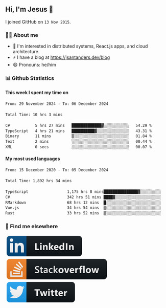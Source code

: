 ## Hi, I'm Jesus 👋

I joined GitHub on `13 Nov 2015`.

<!-- Talking about you -->

### 👨‍💻 About me

- 👦 I'm interested in distributed systems, React.js apps, and cloud architecture.
- ⚡️ I have a blog at <https://jsantanders.dev/blog>
- 😄 Pronouns: he/him

### 📊 Github Statistics

#### This week I spent my time on

<!--START_SECTION:weekly-->

```txt
From: 29 November 2024 - To: 06 December 2024

Total Time: 10 hrs 3 mins

C#           5 hrs 27 mins   █████████████▓░░░░░░░░░░░   54.29 %
TypeScript   4 hrs 21 mins   ██████████▓░░░░░░░░░░░░░░   43.31 %
Binary       11 mins         ▒░░░░░░░░░░░░░░░░░░░░░░░░   01.84 %
Text         2 mins          ░░░░░░░░░░░░░░░░░░░░░░░░░   00.44 %
XML          0 secs          ░░░░░░░░░░░░░░░░░░░░░░░░░   00.07 %
```

<!--END_SECTION:weekly-->

#### My most used languages

<!--START_SECTION:alltime-->

```txt
From: 15 December 2020 - To: 05 December 2024

Total Time: 1,892 hrs 34 mins

TypeScript                 1,175 hrs 8 mins███████████████▓░░░░░░░░░   62.09 %
C#                         342 hrs 51 mins ████▓░░░░░░░░░░░░░░░░░░░░   18.12 %
RMarkdown                  68 hrs 12 mins  █░░░░░░░░░░░░░░░░░░░░░░░░   03.60 %
Vue.js                     34 hrs 54 mins  ▒░░░░░░░░░░░░░░░░░░░░░░░░   01.84 %
Rust                       33 hrs 52 mins  ▒░░░░░░░░░░░░░░░░░░░░░░░░   01.79 %
```

<!--END_SECTION:alltime-->

### 📢 Find me elsewhere

<p>
  <a target="_blank" href="https://linkedin.com/in/jsantanders">
    <img src="https://github.com/jsantanders/jsantanders/blob/master/img/linkedin.svg" alt="LinkedIn" style="vertical-align:top; margin:4px">
  </a>
  
  <a target="_blank" href="https://stackoverflow.com/users/7318331/jesus-santander">
    <img src="https://github.com/jsantanders/jsantanders/blob/master/img/stackoverflow.svg" alt="StackOverflow" style="vertical-align:top; margin:4px">
  </a>
  
  <a target="_blank" href="http://twitter.com/jsantanders">
    <img src="https://github.com/jsantanders/jsantanders/blob/master/img/twitter.svg" alt="Twitter" style="vertical-align:top; margin:4px">
  </a>
</p>
